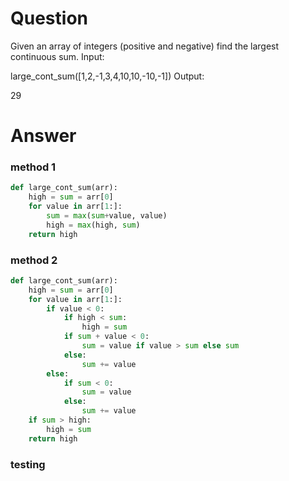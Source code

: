 # Question
Given an array of integers (positive and negative) find the largest continuous sum. 
Input:

large_cont_sum([1,2,-1,3,4,10,10,-10,-1])
Output:

29

# Answer
### method 1
```python
def large_cont_sum(arr):
    high = sum = arr[0]
    for value in arr[1:]:
        sum = max(sum+value, value)
        high = max(high, sum)
    return high
```

### method 2
```python
def large_cont_sum(arr):
    high = sum = arr[0]
    for value in arr[1:]:
        if value < 0:
            if high < sum:
                high = sum
            if sum + value < 0:
                sum = value if value > sum else sum
            else:
                sum += value
        else:
            if sum < 0:
                sum = value
            else:
                sum += value
    if sum > high:
        high = sum
    return high
```

### testing

```python
```